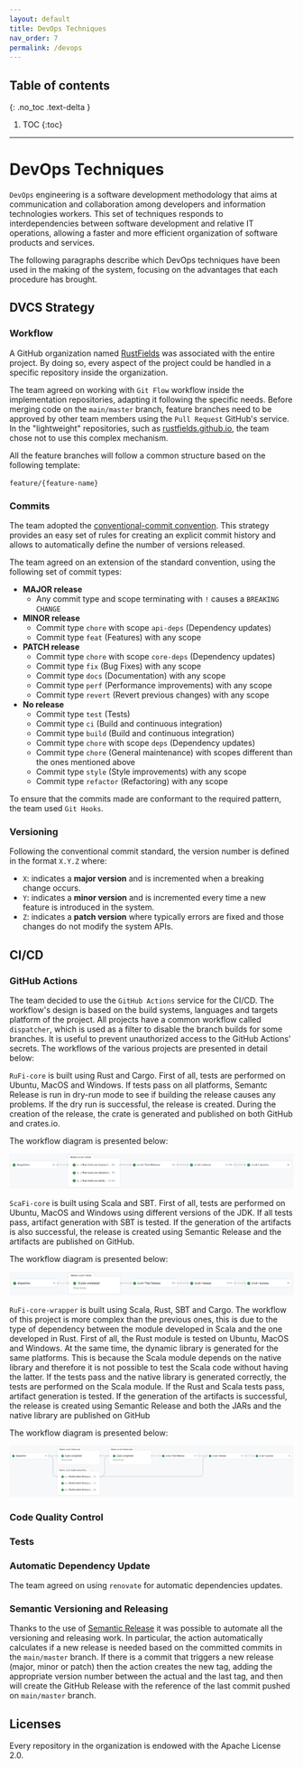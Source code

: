 ```yaml
---
layout: default
title: DevOps Techniques
nav_order: 7
permalink: /devops
---
```

## Table of contents
{: .no_toc .text-delta }
1. TOC
   {:toc}
---

# DevOps Techniques

`DevOps` engineering is a software development methodology that aims at communication and collaboration among developers and information technologies workers. This set of techniques responds to interdependencies between software development and relative IT operations, allowing a faster and more efficient organization of software products and services.

The following paragraphs describe which DevOps techniques have been used in the making of the system, focusing on the advantages that each procedure has brought.

## DVCS Strategy

### Workflow
A GitHub organization named [RustFields](https://github.com/RustFields) was associated with the entire project. By doing so, every aspect of the project could be handled in a specific repository inside the organization.

The team agreed on working with `Git Flow` workflow inside the implementation repositories, adapting it following the specific needs. Before merging code on the `main/master` branch, feature branches need to be approved by other team members using the `Pull Request` GitHub's service. In the "lightweight" repositories, such as [rustfields.github.io](https://github.com/RustFields/rustfields.github.io), the team chose not to use this complex mechanism.

All the feature branches will follow a common structure based on the following template:

`feature/{feature-name}`

### Commits

The team adopted the [conventional-commit convention](https://www.conventionalcommits.org/en/v1.0.0/). This strategy provides an easy set of rules for creating an explicit commit history and allows to automatically define the number of versions released.

The team agreed on an extension of the standard convention, using the following set of commit types:

- **MAJOR release**
  - Any commit type and scope terminating with `!` causes a `BREAKING CHANGE`
- **MINOR release**
  - Commit type `chore` with scope `api-deps` (Dependency updates)
  - Commit type `feat` (Features) with any scope
- **PATCH release**
  - Commit type `chore` with scope `core-deps` (Dependency updates)
  - Commit type `fix` (Bug Fixes) with any scope
  - Commit type `docs` (Documentation) with any scope
  - Commit type `perf` (Performance improvements) with any scope
  - Commit type `revert` (Revert previous changes) with any scope
- **No release**
  - Commit type `test` (Tests)
  - Commit type `ci` (Build and continuous integration)
  - Commit type `build` (Build and continuous integration)
  - Commit type `chore` with scope `deps` (Dependency updates)
  - Commit type `chore` (General maintenance) with scopes different than the ones mentioned above
  - Commit type `style` (Style improvements) with any scope
  - Commit type `refactor` (Refactoring) with any scope

To ensure that the commits made are conformant to the required pattern, the team used `Git Hooks`.

### Versioning

Following the conventional commit standard, the version number is defined in the format `X.Y.Z` where:

* `X`: indicates a **major version** and is incremented when a breaking change occurs.
* `Y`: indicates a **minor version** and is incremented every time a new feature is introduced in the system.
* `Z`: indicates a **patch version** where typically errors are fixed and those changes do not modify the system APIs.

[comment]: <> (### Commit Lint Check)

## CI/CD

### GitHub Actions

The team decided to use the `GitHub Actions` service for the CI/CD.
The workflow's design is based on the build systems, languages and targets platform of the project.
All projects have a common workflow called `dispatcher`, which is used as a filter to disable the branch builds for some branches. It is useful to prevent unauthorized access to the GitHub Actions' secrets.
The workflows of the various projects are presented in detail below:

`RuFi-core` is built using Rust and Cargo. First of all, tests are performed on Ubuntu, MacOS and Windows. If tests pass on all platforms, Semantc Release is run in dry-run mode to see if building the release causes any problems. If the dry run is successful, the release is created. During the creation of the release, the crate is generated and published on both GitHub and crates.io.

The workflow diagram is presented below:

![](../assets/rufi-core-workflow.png)

`ScaFi-core` is built using Scala and SBT. First of all, tests are performed on Ubuntu, MacOS and Windows using different versions of the JDK. If all tests pass, artifact generation with SBT is tested. If the generation of the artifacts is also successful, the release is created using Semantic Release and the artifacts are published on GitHub.

The workflow diagram is presented below:

![](../assets/scafi-core-workflow.png)

`RuFi-core-wrapper` is built using Scala, Rust, SBT and Cargo. The workflow of this project is more complex than the previous ones, this is due to the type of dependency between the module developed in Scala and the one developed in Rust. First of all, the Rust module is tested on Ubuntu, MacOS and Windows. At the same time, the dynamic library is generated for the same platforms. This is because the Scala module depends on the native library and therefore it is not possible to test the Scala code without having the latter. If the tests pass and the native library is generated correctly, the tests are performed on the Scala module. If the Rust and Scala tests pass, artifact generation is tested. If the generation of the artifacts is successful, the release is created using Semantic Release and both the JARs and the native library are published on GitHub

The workflow diagram is presented below:

![](../assets/rufi-core-wrapper.png)

### Code Quality Control

### Tests


### Automatic Dependency Update

The team agreed on using `renovate` for automatic dependencies updates.

### Semantic Versioning and Releasing

Thanks to the use of [Semantic Release](https://github.com/semantic-release/semantic-release) it was possible to automate all the versioning and releasing work. In particular, the action automatically calculates if a new release is needed based on the committed commits in the `main/master` branch. If there is a commit that triggers a new release (major, minor or patch) then the action creates the new tag, adding the appropriate version number between the actual and the last tag, and then will create the GitHub Release with the reference of the last commit pushed on `main/master` branch.

## Licenses

Every repository in the organization is endowed with the Apache License 2.0.